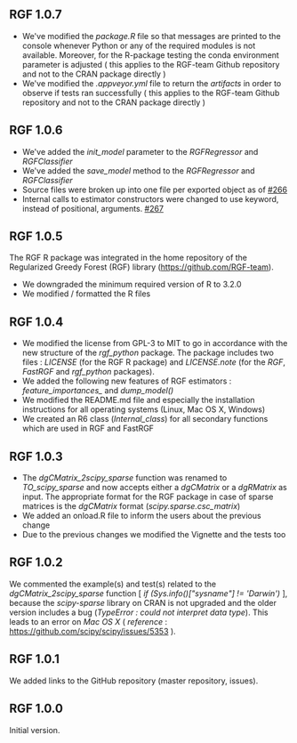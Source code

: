 ## RGF 1.0.7
* We've modified the *package.R* file so that messages are printed to the console whenever Python or any of the required modules is not available. Moreover, for the R-package testing the conda environment parameter is adjusted ( this applies to the RGF-team Github repository and not to the CRAN package directly )
* We've modified the *.appveyor.yml* file to return the *artifacts* in order to observe if tests ran successfully ( this applies to the RGF-team Github repository and not to the CRAN package directly )


## RGF 1.0.6

* We've added the *init_model* parameter to the *RGFRegressor* and *RGFClassifier*
* We've added the *save_model* method to the *RGFRegressor* and *RGFClassifier*
* Source files were broken up into one file per exported object as of [#266](https://github.com/RGF-team/rgf/pull/266)
* Internal calls to estimator constructors were changed to use keyword, instead of positional, arguments. [#267](https://github.com/RGF-team/rgf/pull/267)


## RGF 1.0.5

The RGF R package was integrated in the home repository of the Regularized Greedy Forest (RGF) library (https://github.com/RGF-team).

* We downgraded the minimum required version of R to 3.2.0
* We modified / formatted the R files


## RGF 1.0.4

* We modified the license from GPL-3 to MIT to go in accordance with the new structure of the *rgf_python* package. The package includes two files : *LICENSE* (for the RGF R package) and *LICENSE.note* (for the *RGF*, *FastRGF* and *rgf_python* packages).
* We added the following new features of RGF estimators : *feature_importances_* and *dump_model()*
* We modified the README.md file and especially the installation instructions for all operating systems (Linux, Mac OS X, Windows)
* We created an R6 class (*Internal_class*) for all secondary functions which are used in RGF and FastRGF


## RGF 1.0.3

* The *dgCMatrix_2scipy_sparse* function was renamed to *TO_scipy_sparse* and now accepts either a *dgCMatrix* or a *dgRMatrix* as input. The appropriate format for the RGF package in case of sparse matrices is the *dgCMatrix* format (*scipy.sparse.csc_matrix*)
* We added an onload.R file to inform the users about the previous change
* Due to the previous changes we modified the Vignette and the tests too


## RGF 1.0.2

We commented the example(s) and test(s) related to the *dgCMatrix_2scipy_sparse* function [ *if (Sys.info()["sysname"] != 'Darwin')* ], because the *scipy-sparse* library on CRAN is not upgraded and the older version includes a bug (*TypeError : could not interpret data type*). This leads to an error on *Mac OS X* ( *reference* : https://github.com/scipy/scipy/issues/5353 ).


## RGF 1.0.1

We added links to the GitHub repository (master repository, issues).


## RGF 1.0.0

Initial version.
